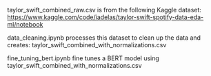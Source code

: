 taylor_swift_combined_raw.csv is from the following Kaggle dataset: https://www.kaggle.com/code/iadelas/taylor-swift-spotify-data-eda-ml/notebook

data_cleaning.ipynb processes this dataset to clean up the data and creates: taylor_swift_combined_with_normalizations.csv

fine_tuning_bert.ipynb fine tunes a BERT model using taylor_swift_combined_with_normalizations.csv
